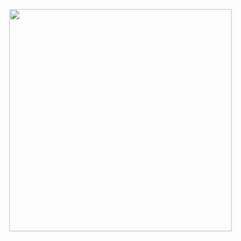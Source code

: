 <img width="400px" align="center" src="https://github-readme-stats.vercel.app/api/top-langs/?username=ericpsherman&hide=makefile,vhdl,c,qmake,css&langs_count=6&layout=compact&theme=dracula" />
